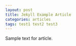 ```yaml
---
layout: post
title: Jekyll Example Article
categories: articles
tags: test1 test2 test3
---
```


Sample text for article.